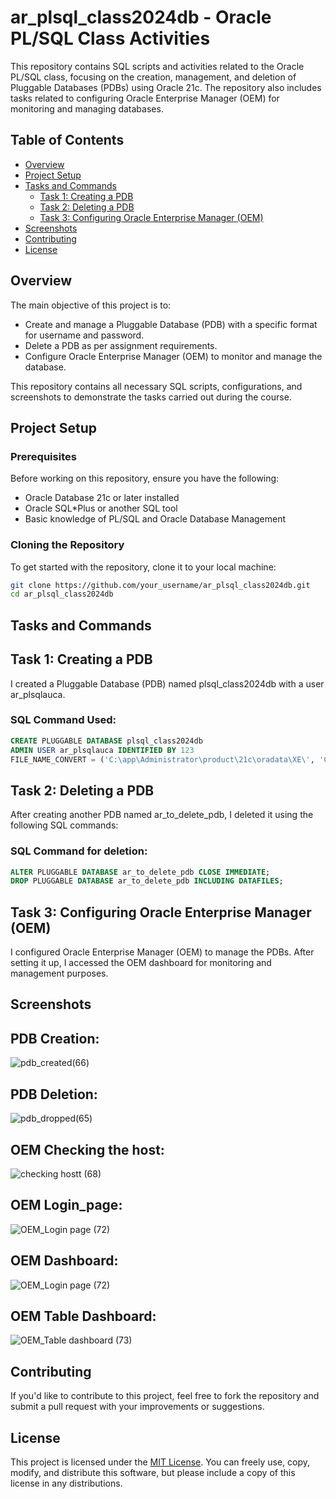 # ar_plsql_class2024db - Oracle PL/SQL Class Activities

This repository contains SQL scripts and activities related to the Oracle PL/SQL class, focusing on the creation, management, and deletion of Pluggable Databases (PDBs) using Oracle 21c. The repository also includes tasks related to configuring Oracle Enterprise Manager (OEM) for monitoring and managing databases.

## Table of Contents
- [Overview](#overview)
- [Project Setup](#project-setup)
- [Tasks and Commands](#tasks-and-commands)
  - [Task 1: Creating a PDB](#task-1-creating-a-pdb)
  - [Task 2: Deleting a PDB](#task-2-deleting-a-pdb)
  - [Task 3: Configuring Oracle Enterprise Manager (OEM)](#task-3-configuring-oracle-enterprise-manager-oem)
- [Screenshots](#screenshots)
- [Contributing](#contributing)
- [License](#license)

## Overview

The main objective of this project is to:
- Create and manage a Pluggable Database (PDB) with a specific format for username and password.
- Delete a PDB as per assignment requirements.
- Configure Oracle Enterprise Manager (OEM) to monitor and manage the database.

This repository contains all necessary SQL scripts, configurations, and screenshots to demonstrate the tasks carried out during the course.

## Project Setup

### Prerequisites
Before working on this repository, ensure you have the following:
- Oracle Database 21c or later installed
- Oracle SQL*Plus or another SQL tool
- Basic knowledge of PL/SQL and Oracle Database Management

### Cloning the Repository
To get started with the repository, clone it to your local machine:

```bash
git clone https://github.com/your_username/ar_plsql_class2024db.git
cd ar_plsql_class2024db
```

## Tasks and Commands

## Task 1: Creating a PDB
I created a Pluggable Database (PDB) named plsql_class2024db with a user ar_plsqlauca.

### SQL Command Used:
```sql
CREATE PLUGGABLE DATABASE plsql_class2024db
ADMIN USER ar_plsqlauca IDENTIFIED BY 123
FILE_NAME_CONVERT = ('C:\app\Administrator\product\21c\oradata\XE\', 'C:\app\Administrator\product\21c\oradata\plsql_class2024db\');
```

## Task 2: Deleting a PDB

After creating another PDB named ar_to_delete_pdb, I deleted it using the following SQL commands:

### SQL Command for deletion:
```sql
ALTER PLUGGABLE DATABASE ar_to_delete_pdb CLOSE IMMEDIATE;
DROP PLUGGABLE DATABASE ar_to_delete_pdb INCLUDING DATAFILES;
```

## Task 3: Configuring Oracle Enterprise Manager (OEM)

I configured Oracle Enterprise Manager (OEM) to manage the PDBs. 
After setting it up, I accessed the OEM dashboard for monitoring and management purposes.

## Screenshots

## PDB Creation:

![pdb_created(66)](https://github.com/user-attachments/assets/ba8fda20-73c7-41cc-a72a-020ab85d32c3)


## PDB Deletion:

![pdb_dropped(65)](https://github.com/user-attachments/assets/9ff6b15a-aec2-4357-b1c1-28deb25fe8c2)
## OEM Checking the host:
![checking hostt (68)](https://github.com/user-attachments/assets/4566d1d8-4149-4782-b5b0-41ec638515de)

## OEM Login_page:
![OEM_Login page (72)](https://github.com/user-attachments/assets/426ea00e-07e7-4096-9e9b-684e7e29eefd)


## OEM Dashboard:
![OEM_Login page (72)](https://github.com/user-attachments/assets/d925c561-ac1c-4b6f-8796-36f3606715d3)
## OEM Table Dashboard:
![OEM_Table dashboard (73)](https://github.com/user-attachments/assets/4fa98900-eafa-46fb-b5bf-c1f34c79336a)

## Contributing

If you'd like to contribute to this project, feel free to fork the repository and submit a pull request with your improvements or suggestions.

## License

This project is licensed under the [MIT License](https://opensource.org/licenses/MIT). You can freely use, copy, modify, and distribute this software, but please include a copy of this license in any distributions.


















